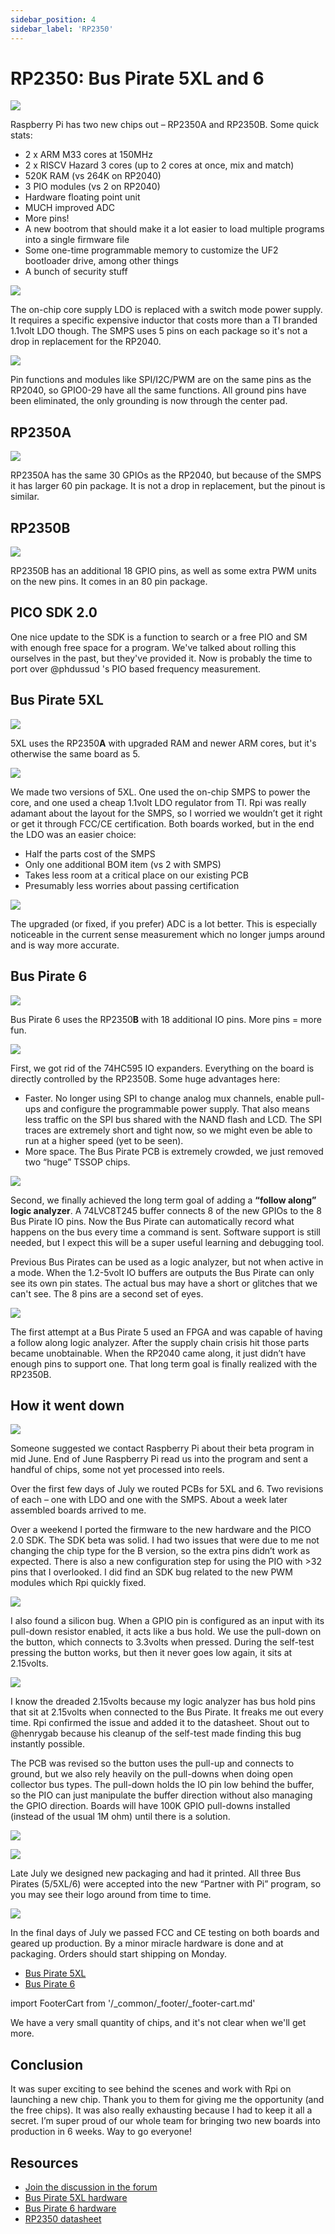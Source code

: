 ```yaml
---
sidebar_position: 4
sidebar_label: 'RP2350'
---
```


# RP2350: Bus Pirate 5XL and 6

![](./img/rp2350/5xl6.jpg)

Raspberry Pi has two new chips out – RP2350A and RP2350B. Some quick stats:
- 2 x ARM M33 cores at 150MHz
- 2 x RISCV Hazard 3 cores (up to 2 cores at once, mix and match)
- 520K RAM (vs 264K on RP2040)
- 3 PIO modules (vs 2 on RP2040)
- Hardware floating point unit
- MUCH improved ADC
- More pins!
- A new bootrom that should make it a lot easier to load multiple programs into a single firmware file
- Some one-time programmable memory to customize the UF2 bootloader drive, among other things
- A bunch of security stuff

![](./img/rp2350/smps.png)

The on-chip core supply LDO is replaced with a switch mode power supply. It requires a specific expensive inductor that costs more than a TI branded 1.1volt LDO though. The SMPS uses 5 pins on each package so it's not a drop in replacement for the RP2040.

![](./img/rp2350/groundpad.png)


Pin functions and modules like SPI/I2C/PWM are on the same pins as the RP2040, so GPIO0-29 have all the same functions. All ground pins have been eliminated, the only grounding is now through the center pad.

## RP2350A

![](./img/rp2350/rp2350a.png)


RP2350A has the same 30 GPIOs as the RP2040, but because of the SMPS it has larger 60 pin package. It is not a drop in replacement, but the pinout is similar.

## RP2350B

![](./img/rp2350/rp2350b.png)

RP2350B has an additional 18 GPIO pins, as well as some extra PWM units on the new pins. It comes in an 80 pin package.

## PICO SDK 2.0

One nice update to the SDK is a function to search or a free PIO and SM with enough free space for a program. We've talked about rolling this ourselves in the past, but they've provided it. Now is probably the time to port over @phdussud 's PIO based frequency measurement.

## Bus Pirate 5XL

![](./img/rp2350/bp5XL-top-view.jpg)


5XL uses the RP2350**A** with upgraded RAM and newer ARM cores, but it's otherwise the same board as 5.

![](./img/rp2350/smpsvsldo.png)


We made two versions of 5XL. One used the on-chip SMPS to power the core, and one used a cheap 1.1volt LDO regulator from TI. Rpi was really adamant about the layout for the SMPS, so I worried we wouldn’t get it right or get it through FCC/CE certification. Both boards worked, but in the end the LDO was an easier choice:

- Half the parts cost of the SMPS
- Only one additional BOM item (vs 2 with SMPS)
- Takes less room at a critical place on our existing PCB
- Presumably less worries about passing certification

![](./img/rp2350/adc-improve.jpg)


The upgraded (or fixed, if you prefer) ADC is a lot better. This is especially noticeable in the current sense measurement which no longer jumps around and is way more accurate.

## Bus Pirate 6

![](./img/rp2350/bp6-top-view.jpg)

Bus Pirate 6 uses the RP2350**B** with 18 additional IO pins. More pins = more fun.

![](./img/rp2350/bp6vbp5.jpg)


First, we got rid of the 74HC595 IO expanders. Everything on the board is directly controlled by the RP2350B. Some huge advantages here:

- Faster. No longer using SPI to change analog mux channels, enable pull-ups and configure the programmable power supply. That also means less traffic on the SPI bus shared with the NAND flash and LCD. The SPI traces are extremely short and tight now, so we might even be able to run at a higher speed (yet to be seen).
- More space. The Bus Pirate PCB is extremely crowded, we just removed two “huge” TSSOP chips.

![](./img/rp2350/labuffer.png)

Second, we finally achieved the long term goal of adding a **“follow along” logic analyzer**. A 74LVC8T245 buffer connects 8 of the new GPIOs to the 8 Bus Pirate IO pins. Now the Bus Pirate can automatically record what happens on the bus every time a command is sent. Software support is still needed, but I expect this will be a super useful learning and debugging tool.

Previous Bus Pirates can be used as a logic analyzer, but not when active in a mode. When the 1.2-5volt IO buffers are outputs the Bus Pirate can only see its own pin states. The actual bus may have a short or glitches that we can't see. The 8 pins are a second set of eyes.

![](./img/rp2350/bp5-arm-fpga.jpg)


The first attempt at a Bus Pirate 5 used an FPGA and was capable of having a follow along logic analyzer. After the supply chain crisis hit those parts became unobtainable. When the RP2040 came along, it just didn’t have enough pins to support one. That long term goal is finally realized with the RP2350B.

## How it went down

![](./img/rp2350/rp-chips.jpg)


Someone suggested we contact Raspberry Pi about their beta program in mid June. End of June Raspberry Pi read us into the program and sent a handful of chips, some not yet processed into reels.

Over the first few days of July we routed PCBs for 5XL and 6. Two revisions of each – one with LDO and one with the SMPS. About a week later assembled boards arrived to me.

Over a weekend  I ported the firmware to the new hardware and the PICO 2.0 SDK. The SDK beta was solid. I had two issues that were due to me not changing the chip type for the B version, so the extra pins didn’t work as expected. There is also a new configuration step for using the PIO with >32 pins that I overlooked. I did find an SDK bug related to the new PWM modules which Rpi quickly fixed. 

![](./img/rp2350/rp2350-pulldown.jpg)

I also found a silicon bug. When a GPIO pin is configured as an input with its pull-down resistor enabled, it acts like a bus hold. We use the pull-down on the button, which connects to 3.3volts when pressed. During the self-test pressing the button works, but then it never goes low again, it sits at 2.15volts. 

![](./img/rp2350/rp2350-e9.png)

I know the dreaded 2.15volts because my logic analyzer has bus hold pins that sit at 2.15volts when connected to the Bus Pirate. It freaks me out every time. Rpi confirmed the issue and added it to the datasheet. Shout out to @henrygab because his cleanup of the self-test made finding this bug instantly possible.

The PCB was revised so the button uses the pull-up and connects to ground, but we also rely heavily on the pull-downs when doing open collector bus types. The pull-down holds the IO pin low behind the buffer, so the PIO can just manipulate the buffer direction without also managing the GPIO direction. Boards will have 100K GPIO pull-downs installed (instead of the usual 1M ohm) until there is a solution.

![](./img/rp2350/label5xl.jpg)

![](./img/rp2350/label6.jpg)

Late July we designed new packaging and had it printed. All three Bus Pirates (5/5XL/6) were accepted into the new “Partner with Pi” program, so you may see their logo around from time to time.

![](./img/rp2350/fcc.png)


In the final days of July we passed FCC and CE testing on both boards and geared up production. By a minor miracle hardware is done and at packaging. Orders should start shipping on Monday.

- [Bus Pirate 5XL](https://dirtypcbs.com/store/designer/details/ian/6666/bus-pirate-5xl-rp2350a-with-enclosure)
- [Bus Pirate 6](https://dirtypcbs.com/store/designer/details/ian/6667/bus-pirate-6-rp2350b-with-enclosure)

import FooterCart from '/_common/_footer/_footer-cart.md' 

<FooterCart/>

We have a very small quantity of chips, and it's not clear when we'll get more. 

## Conclusion

It was super exciting to see behind the scenes and work with Rpi on launching a new chip. Thank you to them for giving me the opportunity (and the free chips). It was also really exhausting because I had to keep it all a secret. I’m super proud of our whole team for bringing two new boards into production in 6 weeks. Way to go everyone!

## Resources

- [Join the discussion in the forum](https://forum.buspirate.com/t/rp2350-bus-pirate-5xl-and-6)
- [Bus Pirate 5XL hardware](https://github.com/DangerousPrototypes/BusPirate5-hardware/tree/main/pcb/5XL-REV0)
- [Bus Pirate 6 hardware](https://github.com/DangerousPrototypes/BusPirate5-hardware/tree/main/pcb/6-REV2b)
- [RP2350 datasheet](https://datasheets.raspberrypi.com/rp2350/rp2350-datasheet.pdf)